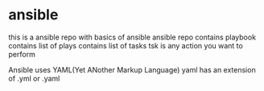# ansible
this is a ansible repo with basics of ansible
ansible repo
    contains playbook
        contains list of plays
            contains list of tasks
                tsk is any action you want to perform

Ansible uses YAML(Yet ANother Markup Language)
yaml has an extension of .yml or .yaml
